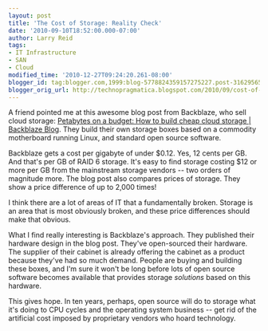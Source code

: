 ```yaml
---
layout: post
title: 'The Cost of Storage: Reality Check'
date: '2010-09-10T18:52:00.000-07:00'
author: Larry Reid
tags:
- IT Infrastructure
- SAN
- Cloud
modified_time: '2010-12-27T09:24:20.261-08:00'
blogger_id: tag:blogger.com,1999:blog-5778824359157275227.post-3162956575971856592
blogger_orig_url: http://technopragmatica.blogspot.com/2010/09/cost-of-storage-reality-check.html
---
```


A friend pointed me at this awesome blog post from Backblaze, who sell
cloud storage: [Petabytes on a budget: How to build cheap cloud storage
\| Backblaze Blog][1]. They build their own storage boxes based on a
commodity motherboard running Linux, and standard open source software. 

  
Backblaze gets a cost per gigabyte of under $0.12. Yes, 12 cents per GB.
And that's per GB of RAID 6 storage. It's easy to find storage costing
$12 or more per GB from the mainstream storage vendors -- two orders of
magnitude more. The blog post also compares prices of storage. They show
a price difference of up to 2,000 times!  
  
I think there are a lot of areas of IT that a fundamentally broken.
Storage is an area that is most obviously broken, and these price
differences should make that obvious.  
  
What I find really interesting is Backblaze's approach. They published
their hardware design in the blog post. They've open-sourced their
hardware. The supplier of their cabinet is already offering the cabinet
as a product because they've had so much demand. People are buying and
building these boxes, and I'm sure it won't be long before lots of open
source software becomes available that provides storage *solutions*
based on this hardware.  
  
This gives hope. In ten years, perhaps, open source will do to storage
what it's doing to CPU cycles and the operating system business -- get
rid of the artificial cost imposed by proprietary vendors who hoard
technology.



[1]: http://blog.backblaze.com/2009/09/01/petabytes-on-a-budget-how-to-build-cheap-cloud-storage/
